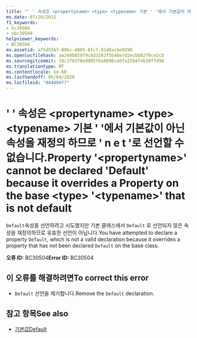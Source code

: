 ```yaml
---
title: "' ' 속성은 <propertyname> <type> <typename> 기본 ' '에서 기본값이 아닌 속성을 재정의 하므로 ' n e t '로 선언할 수 없습니다."
ms.date: 07/20/2015
f1_keywords:
- bc30504
- vbc30504
helpviewer_keywords:
- BC30504
ms.assetid: af5d55b7-80bc-4085-8fcf-01d8acbe9290
ms.openlocfilehash: aa268b659f9c8d3283f5b48e7d2ecbb02f0ce2cb
ms.sourcegitcommit: f8c270376ed905f6a8896ce0fe25b4f4b38ff498
ms.translationtype: MT
ms.contentlocale: ko-KR
ms.lasthandoff: 06/04/2020
ms.locfileid: "84409077"
---
```

# <a name="property-propertyname-cannot-be-declared-default-because-it-overrides-a-property-on-the-base-type-typename-that-is-not-default"></a><span data-ttu-id="715ff-102">' ' 속성은 \<propertyname> \<type> \<typename> 기본 ' '에서 기본값이 아닌 속성을 재정의 하므로 ' n e t '로 선언할 수 없습니다.</span><span class="sxs-lookup"><span data-stu-id="715ff-102">Property '\<propertyname>' cannot be declared 'Default' because it overrides a Property on the base \<type> '\<typename>' that is not default</span></span>
<span data-ttu-id="715ff-103">`Default`속성을 선언하려고 시도했지만 기본 클래스에서 `Default` 로 선언되지 않은 속성을 재정의하므로 유효한 선언이 아닙니다.</span><span class="sxs-lookup"><span data-stu-id="715ff-103">You have attempted to declare a property `Default`, which is not a valid declaration because it overrides a property that has not been declared `Default` on the base class.</span></span>  
  
 <span data-ttu-id="715ff-104">**오류 ID:** BC30504</span><span class="sxs-lookup"><span data-stu-id="715ff-104">**Error ID:** BC30504</span></span>  
  
## <a name="to-correct-this-error"></a><span data-ttu-id="715ff-105">이 오류를 해결하려면</span><span class="sxs-lookup"><span data-stu-id="715ff-105">To correct this error</span></span>  
  
- <span data-ttu-id="715ff-106">`Default` 선언을 제거합니다.</span><span class="sxs-lookup"><span data-stu-id="715ff-106">Remove the `Default` declaration.</span></span>  
  
## <a name="see-also"></a><span data-ttu-id="715ff-107">참고 항목</span><span class="sxs-lookup"><span data-stu-id="715ff-107">See also</span></span>

- [<span data-ttu-id="715ff-108">기본값</span><span class="sxs-lookup"><span data-stu-id="715ff-108">Default</span></span>](../language-reference/modifiers/default.md)
